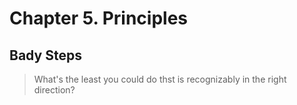 # Chapter 5. Principles
## Bady Steps

> What's the least you could do thst is recognizably in the right direction?
